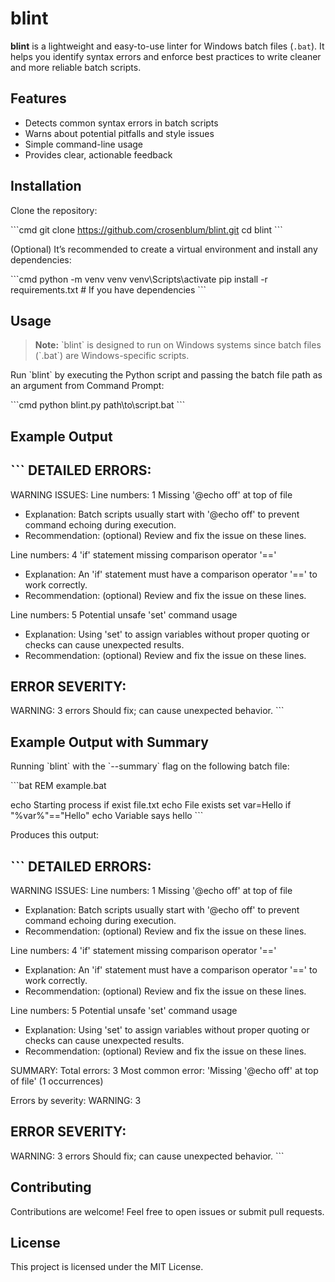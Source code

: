# blint

**blint** is a lightweight and easy-to-use linter for Windows batch files (`.bat`). It helps you identify syntax errors and enforce best practices to write cleaner and more reliable batch scripts.

## Features

- Detects common syntax errors in batch scripts
- Warns about potential pitfalls and style issues
- Simple command-line usage
- Provides clear, actionable feedback

## Installation

Clone the repository:

\`\`\`cmd
git clone https://github.com/crosenblum/blint.git
cd blint
\`\`\`

(Optional) It’s recommended to create a virtual environment and install any dependencies:

\`\`\`cmd
python -m venv venv
venv\Scripts\activate
pip install -r requirements.txt  # If you have dependencies
\`\`\`

## Usage

> **Note:** \`blint\` is designed to run on Windows systems since batch files (\`.bat\`) are Windows-specific scripts.

Run \`blint\` by executing the Python script and passing the batch file path as an argument from Command Prompt:

\`\`\`cmd
python blint.py path\to\script.bat
\`\`\`

## Example Output

\`\`\`
DETAILED ERRORS:
----------------
WARNING ISSUES:
   Line numbers: 1
   Missing '@echo off' at top of file
   - Explanation: Batch scripts usually start with '@echo off' to prevent command echoing during execution.
   - Recommendation: (optional) Review and fix the issue on these lines.

   Line numbers: 4
   'if' statement missing comparison operator '=='
   - Explanation: An 'if' statement must have a comparison operator '==' to work correctly.
   - Recommendation: (optional) Review and fix the issue on these lines.

   Line numbers: 5
   Potential unsafe 'set' command usage
   - Explanation: Using 'set' to assign variables without proper quoting or checks can cause unexpected results.
   - Recommendation: (optional) Review and fix the issue on these lines.

ERROR SEVERITY:
---------------
WARNING: 3 errors
    Should fix; can cause unexpected behavior.
\`\`\`

## Example Output with Summary

Running \`blint\` with the \`--summary\` flag on the following batch file:

\`\`\`bat
REM example.bat

echo Starting process
if exist file.txt echo File exists
set var=Hello
if "%var%"=="Hello" echo Variable says hello
\`\`\`

Produces this output:

\`\`\`
DETAILED ERRORS:
----------------
WARNING ISSUES:
   Line numbers: 1
   Missing '@echo off' at top of file
   - Explanation: Batch scripts usually start with '@echo off' to prevent command echoing during execution.
   - Recommendation: (optional) Review and fix the issue on these lines.

   Line numbers: 4
   'if' statement missing comparison operator '=='
   - Explanation: An 'if' statement must have a comparison operator '==' to work correctly.
   - Recommendation: (optional) Review and fix the issue on these lines.

   Line numbers: 5
   Potential unsafe 'set' command usage
   - Explanation: Using 'set' to assign variables without proper quoting or checks can cause unexpected results.
   - Recommendation: (optional) Review and fix the issue on these lines.

SUMMARY:
Total errors: 3
Most common error: 'Missing '@echo off' at top of file' (1 occurrences)

Errors by severity:
  WARNING: 3

ERROR SEVERITY:
---------------
WARNING: 3 errors
    Should fix; can cause unexpected behavior.
\`\`\`

## Contributing

Contributions are welcome! Feel free to open issues or submit pull requests.

## License

This project is licensed under the MIT License.
